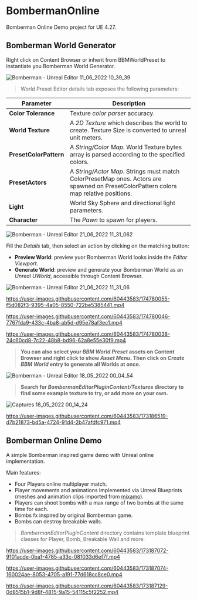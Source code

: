 # BombermanOnline

Bomberman Online Demo project for UE 4.27.

## Bomberman World Generator

Right click on Content Browser or inherit from BBMWorldPreset to instantiate you Bomberman World Generator.

![Bomberman - Unreal Editor 11_06_2022 10_39_39](https://user-images.githubusercontent.com/60443583/173185198-7a4dae45-d47f-40b7-b84b-2744590aec6d.png)


> World Preset Editor details tab exposes the following parameters:



| Parameter     | Description   |
| ------------- | ------------- |
|**Color Tolerance**| Texture *color parser* accuracy.|
| **World Texture** | A *2D Texture* which describes the world to create. Texture Size is converted to unreal unit meters.|
| **PresetColorPattern** | A *String/Color Map*. World Texture bytes array is parsed according to the specified colors.|
| **PresetActors** | A *String/Actor Map*. Strings must match ColorPresetMap ones. Actors are spawned on PresetColorPattern colors map relative positions.|
| **Light** | World Sky Sphere and directional light parameters. |
| **Character** | The *Pawn* to spawn for players.|

![Bomberman - Unreal Editor 21_06_2022 11_31_062](https://user-images.githubusercontent.com/60443583/174768216-95272d79-71fb-4f72-9c14-a1c4f600d112.png)

Fill the *Details* tab, then select an action by clicking on the matching button:
* **Preview World**: preview yuor Bomberman World looks inside the *Editor Viewport*.
* **Generate World**: preview and generate your Bomberman World as an *Unreal UWorld*, accessible through Content Browser.

![Bomberman - Unreal Editor 21_06_2022 11_31_06](https://user-images.githubusercontent.com/60443583/174772443-df80adff-667a-464d-83bc-f25970dbcef9.png)


https://user-images.githubusercontent.com/60443583/174780055-f5d082f3-9395-4a05-8550-722be5385441.mp4


https://user-images.githubusercontent.com/60443583/174780046-7767fda9-433c-4ba8-ab5d-d95e78af3ec1.mp4


https://user-images.githubusercontent.com/60443583/174780038-24c60cd8-7c22-48b8-bd96-62a8e55e30f9.mp4



> **You can also select your *BBM World Preset* assets on Content Browser and right click to show *Asset Menu*. Then click on *Create BBM World* entry to generate all Worlds at once.**


![Bomberman - Unreal Editor 18_05_2022 00_04_54](https://user-images.githubusercontent.com/60443583/173185864-bf5dd74e-5bf7-4bcf-ae9a-127fa7ae739d.png)

> **Search for *BombermanEditorPluginContent/Textures* directory to find some example texture to try, or add more on your own.**

![Captures 18_05_2022 00_14_24](https://user-images.githubusercontent.com/60443583/173186420-4362d279-56e1-4d28-937c-dbbb877ba447.png)


https://user-images.githubusercontent.com/60443583/173186519-d7b21873-bd5a-4724-91d4-2b47afdfc971.mp4


## Bomberman Online Demo

A simple Bomberman inspired game demo with Unreal online implementation.

Main features:

* Four Players online multiplayer match.
* Player movements and animations implemented via Unreal Blueprints (meshes and animation clips imported from [mixamo](https://www.mixamo.com/)).
* Players can shoot bombs with a max range of two bombs at the same time for each. 
* Bombs fx inspired by original Bomberman game.
* Bombs can destroy breakable walls.

> *BombermanEditorPluginContent* directory contains template blueprint classes for Player, Bomb, Breakable Wall and more.


https://user-images.githubusercontent.com/60443583/173187072-9101acde-0ba1-4785-a33c-081033d6ef7f.mp4


https://user-images.githubusercontent.com/60443583/173187074-160024ae-8053-4705-a191-77d618cc8ce0.mp4


https://user-images.githubusercontent.com/60443583/173187129-0d8515b1-9d8f-4815-9a15-54115c5f2252.mp4






